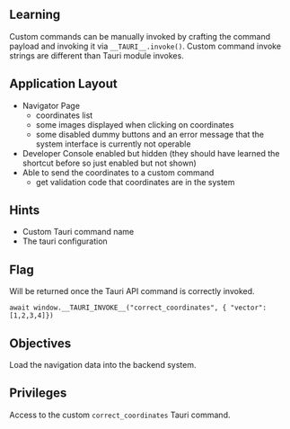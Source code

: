 ## Learning

Custom commands can be manually invoked by crafting the command payload and invoking it via `__TAURI__.invoke()`.
Custom command invoke strings are different than Tauri module invokes.


## Application Layout

- Navigator Page
  - coordinates list
  - some images displayed when clicking on coordinates
  - some disabled dummy buttons and an error message that the system interface is currently not operable
- Developer Console enabled but hidden (they should have learned the shortcut before so just enabled but not shown)
- Able to send the coordinates to a custom command
  - get validation code that coordinates are in the system

## Hints

- Custom Tauri command name
- The tauri configuration
## Flag

Will be returned once the Tauri API command is correctly invoked.

`await window.__TAURI_INVOKE__("correct_coordinates", { "vector": [1,2,3,4]})`


## Objectives

Load the navigation data into the backend system.

## Privileges

Access to the custom `correct_coordinates` Tauri command.
